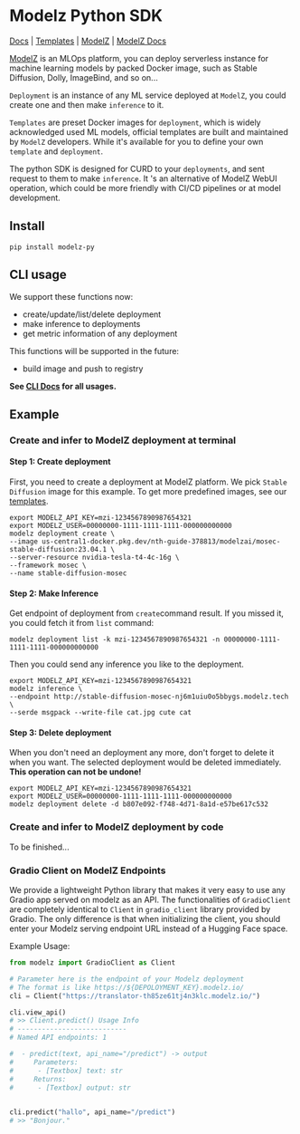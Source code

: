 # Modelz Python SDK

[Docs](https://tensorchord.github.io/modelz-py/) | [Templates](https://cloud.modelz.ai/templates) | [ModelZ](https://modelz.ai) | [ModelZ Docs](https://docs.modelz.ai/)

[ModelZ](https://modelz.ai) is an MLOps platform, you can deploy serverless instance for machine learning models by packed Docker image, such as Stable Diffusion, Dolly, ImageBind, and so on...

`Deployment` is an instance of any ML service deployed at `ModelZ`, you could create one and then make `inference` to it. 

`Templates` are preset Docker images for `deployment`, which is widely acknowledged used ML models, official templates are built and maintained by `ModelZ` developers. While it's available for you to define your own `template` and `deployment`.

The python SDK is designed for CURD to your `deployments`, and sent request to them to make `inference`. It 's an alternative of ModelZ WebUI operation, which could be more friendly with CI/CD pipelines or at model development.

## Install

```shell
pip install modelz-py
```

## CLI usage

We support these functions now:

- create/update/list/delete deployment
- make inference to deployments
- get metric information of any deployment

This functions will be supported in the future:

- build image and push to registry

**See [CLI Docs](https://tensorchord.github.io/modelz-py/cli.html) for all usages.**

## Example

### Create and infer to ModelZ deployment at terminal

#### Step 1: Create deployment
First, you need to create a deployment at ModelZ platform. We pick `Stable Diffusion` image for this example.
To get more predefined images, see our [templates](https://cloud.modelz.ai/templates).

```shell
export MODELZ_API_KEY=mzi-1234567890987654321
export MODELZ_USER=00000000-1111-1111-1111-000000000000
modelz deployment create \
--image us-central1-docker.pkg.dev/nth-guide-378813/modelzai/mosec-stable-diffusion:23.04.1 \
--server-resource nvidia-tesla-t4-4c-16g \
--framework mosec \
--name stable-diffusion-mosec
```

#### Step 2: Make Inference
Get endpoint of deployment from `create`command result. If you missed it, you could fetch it from `list` command:
```shell
modelz deployment list -k mzi-1234567890987654321 -n 00000000-1111-1111-1111-000000000000
```

Then you could send any inference you like to the deployment.
```shell
export MODELZ_API_KEY=mzi-1234567890987654321
modelz inference \
--endpoint http://stable-diffusion-mosec-nj6m1uiu0o5bbygs.modelz.tech \
--serde msgpack --write-file cat.jpg cute cat
```

#### Step 3: Delete deployment
When you don't need an deployment any more, don't forget to delete it when you want.
The selected deployment would be deleted immediately.
**This operation can not be undone!**

```shell
export MODELZ_API_KEY=mzi-1234567890987654321
export MODELZ_USER=00000000-1111-1111-1111-000000000000
modelz deployment delete -d b807e092-f748-4d71-8a1d-e57be617c532
```

### Create and infer to ModelZ deployment by code

To be finished...

### Gradio Client on ModelZ Endpoints

We provide a lightweight Python library that makes it very easy to use any Gradio app served on modelz as an API. The functionalities of `GradioClient` are completely identical to `Client` in  `gradio_client` library provided by Gradio. The only difference is that when initializing the client, you should enter your Modelz serving endpoint URL instead of a Hugging Face space.

Example Usage:

```python
from modelz import GradioClient as Client

# Parameter here is the endpoint of your Modelz deployment
# The format is like https://${DEPOLOYMENT_KEY}.modelz.io/
cli = Client("https://translator-th85ze61tj4n3klc.modelz.io/")

cli.view_api() 
# >> Client.predict() Usage Info
# ---------------------------
# Named API endpoints: 1

#  - predict(text, api_name="/predict") -> output
#     Parameters:
#      - [Textbox] text: str 
#     Returns:
#      - [Textbox] output: str 

      
cli.predict("hallo", api_name="/predict")
# >> "Bonjour."


```